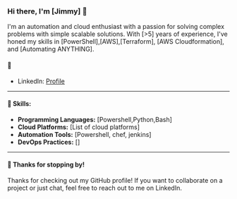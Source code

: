 ### Hi there, I'm [Jimmy] 👋

I'm an automation and cloud enthusiast with a passion for solving complex problems with simple scalable solutions. With [>5] years of experience, I've honed my skills in [PowerShell],[AWS],[Terraform], [AWS Cloudformation], and [Automating ANYTHING].


<!-- #### 🌱 I'm currently learning:

- [New technology 1](https://linktoresource.com): Description of new technology 1.
- [New technology 2](https://linktoresource.com): Description of new technology 2.
-->

#### 💬
- LinkedIn: [Profile](https://www.linkedin.com/in/jimmymoran/)
---

#### 🚀 Skills:

- **Programming Languages:** [Powershell,Python,Bash]
- **Cloud Platforms:** [List of cloud platforms]
- **Automation Tools:** [Powershell, chef, jenkins]
- **DevOps Practices:** []

---
#### 🎉 Thanks for stopping by!
Thanks for checking out my GitHub profile! If you want to collaborate on a project or just chat, feel free to reach out to me on LinkedIn.
